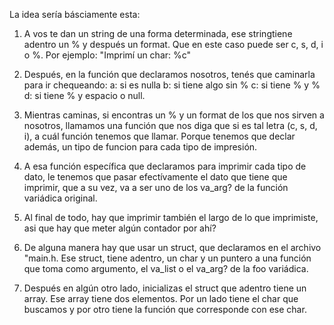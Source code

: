La idea sería básciamente esta:

1. A vos te dan un string de una forma determinada, ese stringtiene adentro un % y después un format. Que en este caso puede ser c, s, d, i o %. Por ejemplo: "Imprimí un char: %c"


2. Después, en la función que declaramos nosotros, tenés que caminarla para ir chequeando:
	a: si es nulla
	b: si tiene algo sin %
	c: si tiene % y % 
	d: si tiene % y espacio o null.

3. Mientras caminas, si encontras un % y un format de los que nos sirven a nosotros, llamamos una función que nos diga que si es tal letra (c, s, d, i), a cuál función tenemos que llamar. Porque tenemos que declar además, un tipo de funcion para cada tipo de impresión. 

4. A esa función específica que declaramos para imprimir cada tipo de dato, le tenemos que pasar efectívamente el dato que tiene que imprimir, que a su vez, va a ser uno de los va_arg? de la función variádica original. 

5. Al final de todo, hay que imprimir también el largo de lo que imprimiste, asi que hay que meter algún contador por ahí?


6. De alguna manera hay que usar un struct, que declaramos en el archivo "main.h.
Ese struct, tiene adentro, un char y un puntero a una función que toma como argumento, el va_list o el va_arg? de la foo variádica. 

7. Después en algún otro lado, inicializas el struct que adentro tiene un array.  Ese array tiene dos elementos. Por un lado tiene el char que buscamos y por otro tiene la función que corresponde con ese char.

